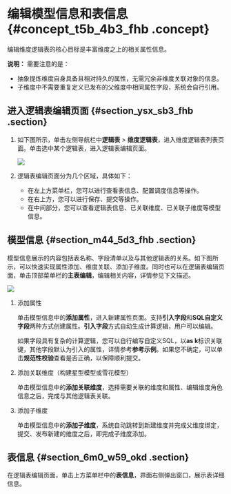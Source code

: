 # 编辑模型信息和表信息 {#concept_t5b_4b3_fhb .concept}

编辑维度逻辑表的核心目标是丰富维度之上的相关属性信息。

**说明：** 需要注意的是：

-   抽象提炼维度自身具备且相对持久的属性，无需冗余非维度关联对象的信息。
-   子维度中不需要重复定义已发布的父维度中相同属性字段，系统会自行引用。

## 进入逻辑表编辑页面 {#section_ysx_sb3_fhb .section}

1.  如下图所示，单击左侧导航栏中**逻辑表** \> **维度逻辑表**，进入维度逻辑表列表页面。单击选中某个逻辑表，进入逻辑表编辑页面。

    ![](http://static-aliyun-doc.oss-cn-hangzhou.aliyuncs.com/assets/img/149732/155643312641615_zh-CN.png)

2.  逻辑表编辑页面分为几个区域，具体如下：
    -   在左上方菜单栏，您可以进行查看表信息、配置调度信息等操作。
    -   在右上方，您可以进行保存、提交等操作。
    -   在中间部分，您可以查看逻辑表信息、已关联维度、已关联子维度等模型信息。

## 模型信息 {#section_m44_5d3_fhb .section}

模型信息展示的内容包括表名称、字段清单以及与其他逻辑表的关系。如下图所示，可以快速实现属性添加、维度关联、添加子维度。同时也可以在逻辑表编辑页面，单击顶部菜单栏的**主表编辑**，编辑相关内容，详情参见下文描述。

![](http://static-aliyun-doc.oss-cn-hangzhou.aliyuncs.com/assets/img/149732/155643312641617_zh-CN.png)

1.  添加属性

    单击模型信息中的**添加属性**，进入新建属性页面。支持**引入字段**和**SQL自定义字段**两种方式创建属性。**引入字段**方式自动生成计算逻辑，用户可以编辑。

    如果字段具有复杂的计算逻辑，您可以自行编写自定义SQL，以**as k**标识关联键，其他字段默认为引入的属性，详情参考**参考示例**。如果您不确定，可以单击**规范性校验**查看是否正确，以保障顺利提交。

2.  添加关联维度（构建星型模型或雪花模型）

    单击模型信息中的**添加关联维度**，选择需要关联的维度和属性、编辑维度角色信息之后，完成与其他逻辑表关联。

3.  添加子维度

    单击模型信息中的**添加子维度**，系统自动跳转到新建维度并完成父维度绑定，提交、发布新建的维度之后，即完成子维度添加。


## 表信息 {#section_6m0_w59_okd .section}

在逻辑表编辑页面，单击上方菜单栏中的**表信息**，界面右侧弹出窗口，展示表详细信息。

